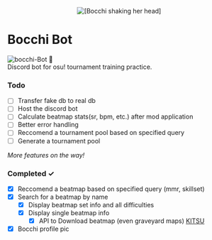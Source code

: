 <p align="center">
    <img alt="[Bocchi shaking her head]" src="https://files.catbox.moe/v275w6.gif">
</p>

# Bocchi Bot

<img src="https://i.ibb.co/cbSjkZp/bocchi-Bot.png" alt="bocchi-Bot" border="0"> :wave: <br>
Discord bot for osu! tournament training practice.

### Todo

-   [ ] Transfer fake db to real db
-   [ ] Host the discord bot
-   [ ] Calculate beatmap stats(sr, bpm, etc.) after mod application
-   [ ] Better error handling
-   [ ] Reccomend a tournament pool based on specified query
-   [ ] Generate a tournament pool

_More features on the way!_

### Completed ✓

-   [x] Reccomend a beatmap based on specified query (mmr, skillset)
-   [x] Search for a beatmap by name
    -   [x] Display beatmap set info and all difficulties
    -   [x] Display single beatmap info
        -   [x] API to Download beatmap (even graveyard maps) [KITSU](https://kitsu.moe)
-   [x] Bocchi profile pic

